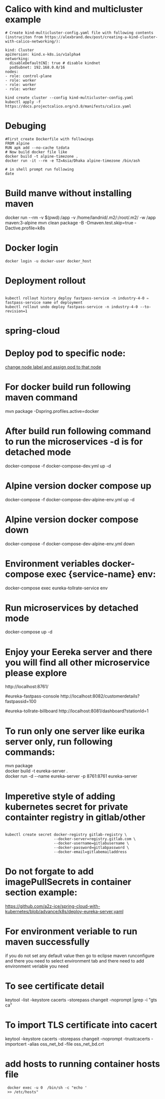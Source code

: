 # Calico with kind and multicluster example
```
# Create kind-multicluster-config.yaml file with following contents 
(instruciton from https://alexbrand.dev/post/creating-a-kind-cluster-with-calico-networking/):

kind: Cluster
apiVersion: kind.x-k8s.io/v1alpha4
networking:
  disableDefaultCNI: true # disable kindnet
  podSubnet: 192.168.0.0/16
nodes:
- role: control-plane
- role: worker
- role: worker
- role: worker

kind create cluster --config kind-multicluster-config.yaml
kubectl apply -f https://docs.projectcalico.org/v3.8/manifests/calico.yaml

```
# Debuging
```
#First create Dockerfile with followings
FROM alpine
RUN apk add --no-cache tzdata
# Now build docker file like
docker build -t alpine-timezone .
docker run -it --rm -e TZ=Asia/Dhaka alpine-timezone /bin/ash

# in shell prompt run following 
date
```

# Build manve without installing maven 
docker run --rm -v $(pwd):/app -v /home/landnid/.m2/:/root/.m2/ -w /app maven:3-alpine mvn clean package -B -Dmaven.test.skip=true -Dactive.profile=k8s 


# Docker login
```
docker login -u docker-user docker_host

```
# Deployment rollout
<pre><code>
kubectl rollout history deploy fastpass-service -n industry-4-0 ⇐ fastpass-service name of deployment
kubectl rollout undo deploy fastpass-service -n industry-4-0 --to-revision=1
</code></pre>

# spring-cloud
# Deploy pod to specific node:
[change node label and assign pod to that node](https://kubernetes.io/docs/tasks/configure-pod-container/assign-pods-nodes/)

# For docker build run following maven command
mvn package -Dspring.profiles.active=docker
# After build run following command to run the microservices -d is for detached mode
docker-compose -f docker-compose-dev.yml up -d
# Alpine version docker compose up
docker-compose -f docker-compose-dev-alpine-env.yml up -d<br>
# Alpine version docker compose down
docker-compose -f docker-compose-dev-alpine-env.yml down


# Environment veriables docker-compose exec {service-name} env:
docker-compose exec eureka-tollrate-service env

# Run microservices by detached mode
docker-compose up -d

# Enjoy your Eereka server and there you will find all other microservice please explore
http://localhost:8761/

#eureka-fastpass-console
http://localhost:8082/customerdetails?fastpassid=100

#eureka-tollrate-billboard
http://localhost:8081/dashboard?stationId=1

# To run only one server like eurika server only, run following commands:
mvn package<br>
docker build -t eureka-server .<br>
docker run -d --name eureka-server -p 8761:8761 eureka-server<br>

# Imperetive style of adding kubernetes secret for private containter registry in gitlab/other
<pre><code>
kubectl create secret docker-registry gitlab-registry \
                      --docker-server=registry.gitlab.com \
                      --docker-username=gitlabusername \
                      --docker-password=gitlabpassword \
                      --docker-email=gitlabemailaddress
</code></pre>  

# Do not forgate to add imagePullSecrets in container section example:
https://github.com/a2z-ice/spring-cloud-with-kubernetes/blob/advance/k8s/deploy-eureka-server.yaml

# For environment veriable to run maven successfully
if you do not set any default value then go to eclipse maven runconfigure and there you need to select environment tab and there need to add environment veriable you need

# To see certificate detail
keytool -list -keystore cacerts -storepass changeit -noprompt |grep -i "gts ca"
# To import TLS certificate into cacert
keytool -keystore cacerts -storepass changeit -noprompt -trustcacerts -importcert -alias oss_net_bd -file oss_net_bd.crt

# add hosts to running container hosts file
<code><pre>
docker exec -u 0 <container-name> /bin/sh -c "echo '<ip> <name> >> /etc/hosts"
</code></pre>                      
             


